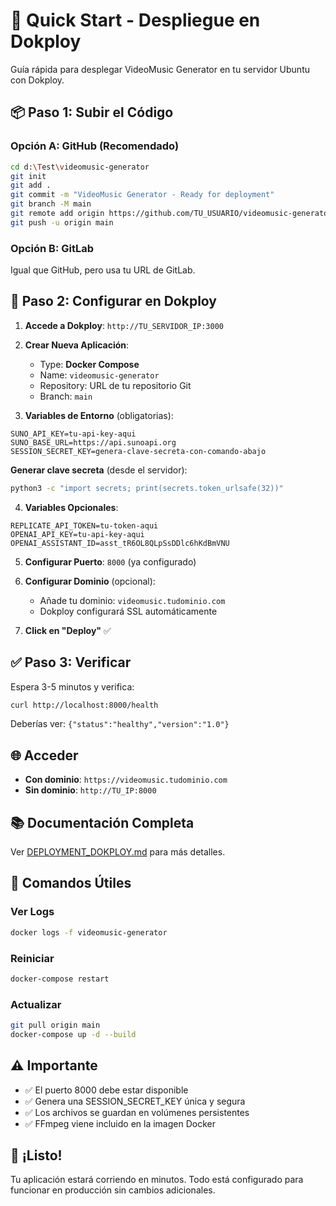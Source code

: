 # 🚀 Quick Start - Despliegue en Dokploy

Guía rápida para desplegar VideoMusic Generator en tu servidor Ubuntu con Dokploy.

## 📦 Paso 1: Subir el Código

### Opción A: GitHub (Recomendado)

```bash
cd d:\Test\videomusic-generator
git init
git add .
git commit -m "VideoMusic Generator - Ready for deployment"
git branch -M main
git remote add origin https://github.com/TU_USUARIO/videomusic-generator.git
git push -u origin main
```

### Opción B: GitLab

Igual que GitHub, pero usa tu URL de GitLab.

## 🐳 Paso 2: Configurar en Dokploy

1. **Accede a Dokploy**: `http://TU_SERVIDOR_IP:3000`

2. **Crear Nueva Aplicación**:
   - Type: **Docker Compose**
   - Name: `videomusic-generator`
   - Repository: URL de tu repositorio Git
   - Branch: `main`

3. **Variables de Entorno** (obligatorias):

```env
SUNO_API_KEY=tu-api-key-aqui
SUNO_BASE_URL=https://api.sunoapi.org
SESSION_SECRET_KEY=genera-clave-secreta-con-comando-abajo
```

**Generar clave secreta** (desde el servidor):
```bash
python3 -c "import secrets; print(secrets.token_urlsafe(32))"
```

4. **Variables Opcionales**:

```env
REPLICATE_API_TOKEN=tu-token-aqui
OPENAI_API_KEY=tu-api-key-aqui
OPENAI_ASSISTANT_ID=asst_tR6OL8QLpSsDDlc6hKdBmVNU
```

5. **Configurar Puerto**: `8000` (ya configurado)

6. **Configurar Dominio** (opcional):
   - Añade tu dominio: `videomusic.tudominio.com`
   - Dokploy configurará SSL automáticamente

7. **Click en "Deploy"** ✅

## ✅ Paso 3: Verificar

Espera 3-5 minutos y verifica:

```bash
curl http://localhost:8000/health
```

Deberías ver: `{"status":"healthy","version":"1.0"}`

## 🌐 Acceder

- **Con dominio**: `https://videomusic.tudominio.com`
- **Sin dominio**: `http://TU_IP:8000`

## 📚 Documentación Completa

Ver [DEPLOYMENT_DOKPLOY.md](./DEPLOYMENT_DOKPLOY.md) para más detalles.

## 🔧 Comandos Útiles

### Ver Logs
```bash
docker logs -f videomusic-generator
```

### Reiniciar
```bash
docker-compose restart
```

### Actualizar
```bash
git pull origin main
docker-compose up -d --build
```

## ⚠️ Importante

- ✅ El puerto 8000 debe estar disponible
- ✅ Genera una SESSION_SECRET_KEY única y segura
- ✅ Los archivos se guardan en volúmenes persistentes
- ✅ FFmpeg viene incluido en la imagen Docker

## 🎉 ¡Listo!

Tu aplicación estará corriendo en minutos. Todo está configurado para funcionar en producción sin cambios adicionales.
